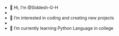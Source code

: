 - 👋 Hi, I’m @Siddesh-G-H
- <br>
- 👀 I’m interested in coding and creating new projects
- <br>
- 🌱 I’m currently learning Python Language in college

<!---
Siddesh-G-H/Siddesh-G-H is a ✨ special ✨ repository because its `README.md` (this file) appears on your GitHub profile.
You can click the Preview link to take a look at your changes.
--->

